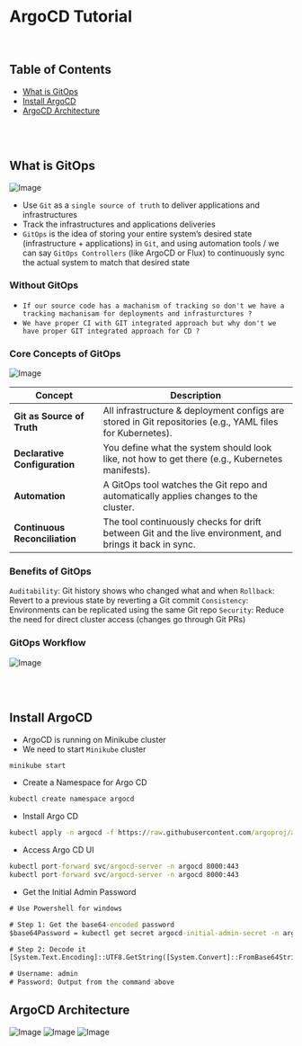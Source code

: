 # ArgoCD Tutorial

<br />

## Table of Contents
- [What is GitOps](#what-is-gitops)
- [Install ArgoCD](#install-argocd)
- [ArgoCD Architecture](#argocd-architecture)

<br />
<br />

## What is GitOps

![Image](https://res.cloudinary.com/djgwvmcdl/image/upload/v1753703925/432b611d-14e6-4dd1-a6f5-e85729648ded.png)

- Use `Git` as a `single source of truth` to deliver applications and infrastructures
- Track the infrastructures and applications deliveries
- `GitOps` is the idea of storing your entire system’s desired state (infrastructure + applications) in `Git`, and using automation tools / we can say `GitOps Controllers` (like ArgoCD or Flux) to continuously sync the actual system to match that desired state

### Without GitOps
- `If our source code has a machanism of tracking so don't we have a tracking machanisam for deployments and infrasturctures ?`
- `We have proper CI with GIT integrated approach but why don't we have proper GIT integrated approach for CD ?`

### Core Concepts of GitOps

![Image](https://res.cloudinary.com/djgwvmcdl/image/upload/v1753704805/ac964152-7174-4cb3-b6f8-26635295cead.png)

| Concept                       | Description                                                                                               |
| ----------------------------- | --------------------------------------------------------------------------------------------------------- |
| **Git as Source of Truth**    | All infrastructure & deployment configs are stored in Git repositories (e.g., YAML files for Kubernetes). |
| **Declarative Configuration** | You define what the system should look like, not how to get there (e.g., Kubernetes manifests).           |
| **Automation**                | A GitOps tool watches the Git repo and automatically applies changes to the cluster.                      |
| **Continuous Reconciliation** | The tool continuously checks for drift between Git and the live environment, and brings it back in sync.  |

### Benefits of GitOps
`Auditability`: Git history shows who changed what and when
`Rollback`: Revert to a previous state by reverting a Git commit
`Consistency`: Environments can be replicated using the same Git repo
`Security`: Reduce the need for direct cluster access (changes go through Git PRs)

### GitOps Workflow

![Image](https://res.cloudinary.com/djgwvmcdl/image/upload/v1753706612/a8e7aa59-433b-4396-a816-a72a58bd611a.png)

<br />
<br />

## Install ArgoCD
- ArgoCD is running on Minikube cluster
- We need to start `Minikube` cluster
```cmd
minikube start
```
- Create a Namespace for Argo CD
```cmd
kubectl create namespace argocd
```
- Install Argo CD
```cmd
kubectl apply -n argocd -f https://raw.githubusercontent.com/argoproj/argo-cd/stable/manifests/install.yaml
```
- Access Argo CD UI
```cmd
kubectl port-forward svc/argocd-server -n argocd 8000:443
kubectl port-forward svc/argocd-server -n argocd 8000:443
```
- Get the Initial Admin Password
```cmd
# Use Powershell for windows

# Step 1: Get the base64-encoded password
$base64Password = kubectl get secret argocd-initial-admin-secret -n argocd -o jsonpath="{.data.password}"

# Step 2: Decode it
[System.Text.Encoding]::UTF8.GetString([System.Convert]::FromBase64String($base64Password))

# Username: admin
# Password: Output from the command above
```

## ArgoCD Architecture

![Image](https://res.cloudinary.com/djgwvmcdl/image/upload/v1753695564/argocd_architecture_lgxeog.webp)
![Image](https://res.cloudinary.com/djgwvmcdl/image/upload/v1753720373/61e01025-853a-4af0-a89d-e7e626ffbc0e.png)
![Image](https://res.cloudinary.com/djgwvmcdl/image/upload/v1753720537/785c2581-8aa4-40f6-8d5d-4041409fde5b.png)
